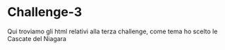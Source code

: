 # Challenge-3
Qui troviamo gli html relativi alla terza challenge, come tema ho scelto le Cascate del Niagara
